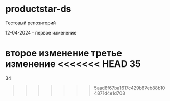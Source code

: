 # productstar-ds
Тестовый репозиторий

12-04-2024 - первое изменение

второе изменение
третье изменение
<<<<<<< HEAD
35
=======
34
>>>>>>> 5aad8f67ba1617c429b87eb88b104871d4e1d708
